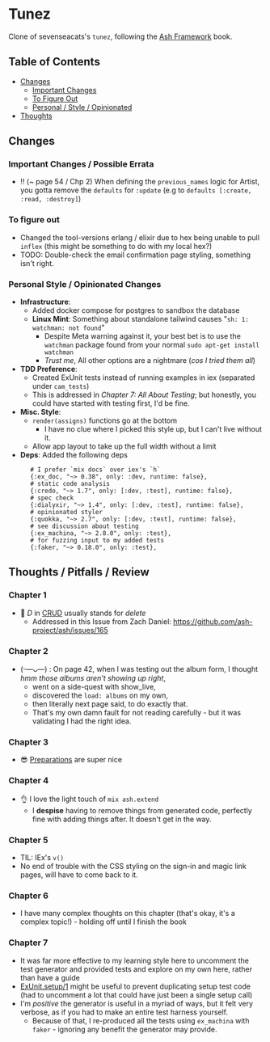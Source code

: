 # Tunez

Clone of sevenseacats's `tunez`, following the [Ash Framework](https://pragprog.com/titles/ldash/ash-framework/) book.

## Table of Contents

* [Changes](#changes)
    * [Important Changes](#important-changes--possible-errata)
    * [To Figure Out](#to-figure-out)
    * [Personal / Style / Opinionated](#personal-style--opinionated-changes)
* [Thoughts](#thoughts--pitfalls--review)

## Changes

### Important Changes / Possible Errata

* ‼️ (~ page 54 / Chp 2) When defining the `previous_names` logic for Artist, you gotta remove the `defaults`
  for `:update` (e.g to `defaults [:create, :read, :destroy]`)

### To figure out

* Changed the tool-versions erlang / elixir due to hex being unable to pull `inflex` (this might be something to do with
  my local hex?)
* TODO: Double-check the email confirmation page styling, something isn't right.

### Personal Style / Opinionated Changes

* **Infrastructure**: 
  * Added docker compose for postgres to sandbox the database
  * **Linux Mint**: Something about standalone tailwind causes "`sh: 1: watchman: not found`"
    * Despite Meta warning against it, your best bet is to use the `watchman` package found from your
      normal `sudo apt-get install watchman`
    * *Trust me*, All other options are a nightmare (*cos I tried them all*)
* **TDD Preference**:
    * Created ExUnit tests instead of running examples in iex (separated under `cam_tests`)
    * This is addressed in *Chapter 7: All About Testing*; but honestly, you could have started with testing first, I'd
      be fine.
* **Misc. Style**: 
  * `render(assigns)` functions go at the bottom
      * I have no clue where I picked this style up, but I can't live without it.
  * Allow app layout to take up the full width without a limit 
* **Deps**: Added the following deps

```
      # I prefer `mix docs` over iex's `h`
      {:ex_doc, "~> 0.38", only: :dev, runtime: false},
      # static code analysis
      {:credo, "~> 1.7", only: [:dev, :test], runtime: false},
      # spec check
      {:dialyxir, "~> 1.4", only: [:dev, :test], runtime: false},
      # opinionated styler
      {:quokka, "~> 2.7", only: [:dev, :test], runtime: false},
      # see discussion about testing
      {:ex_machina, "~> 2.8.0", only: :test},
      # for fuzzing input to my added tests
      {:faker, "~> 0.18.0", only: :test},
```


## Thoughts / Pitfalls / Review

### Chapter 1

* 🤔 *D* in [CRUD](https://en.wikipedia.org/wiki/Create,_read,_update_and_delete) usually stands for *delete*
    * Addressed in this Issue from Zach Daniel: https://github.com/ash-project/ash/issues/165

### Chapter 2

* (ᵕ—ᴗ—) : On page 42, when I was testing out the album form, I thought *hmm those albums aren't showing up right*,
    * went on a side-quest with show_live,
    * discovered the `load: albums` on my own,
    * then literally next page said, to do exactly that.
    * That's my own damn fault for not reading carefully - but it was validating I had the right idea.

### Chapter 3

* 😎 [Preparations](https://hexdocs.pm/ash/preparations.html) are super nice

### Chapter 4

* 👌 I love the light touch of `mix ash.extend`
    * I **despise** having to remove things from generated code, perfectly fine with adding things after. It doesn't get
      in the way.

### Chapter 5

* TIL: IEx's `v()`
* No end of trouble with the CSS styling on the sign-in and magic link pages, will have to come back to it.

### Chapter 6

* I have many complex thoughts on this chapter (that's okay, it's a complex topic!) - holding off until I finish the
  book

<!-- use a process dictionary instead of always saying *this is my actor* -->

### Chapter 7

* It was far more effective to my learning style here to uncomment the test generator and provided tests and explore on my own here, rather than have a guide
* [ExUnit.setup/1](https://hexdocs.pm/ex_unit/main/ExUnit.Callbacks.html#setup/1) might be useful to prevent duplicating setup test code (had to uncomment a lot that could have just been a single setup call)
* I'm *positive* the generator is useful in a myriad of ways, but it felt very verbose, as if you had to make an entire test harness yourself.
  * Because of that, I re-produced all the tests using `ex_machina` with `faker` - ignoring any benefit the generator may provide.

<!-- albums graphql? -->